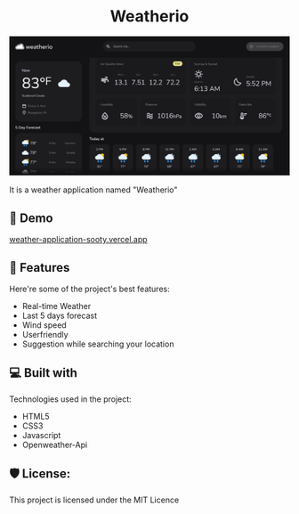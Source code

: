 <h1 align="center" id="title">Weatherio</h1>

<p align="center"><img src="https://github.com/Dhruvabhat24/Weather-Application/blob/main/project%20screen%20shots/sc.png?raw=true" alt="project-image"></p>

<p id="description">It is a weather application named "Weatherio"</p>

<h2>🚀 Demo</h2>

[weather-application-sooty.vercel.app](https://weather-application-sooty.vercel.app/)

  
  
<h2>🧐 Features</h2>

Here're some of the project's best features:

*   Real-time Weather
*   Last 5 days forecast
*   Wind speed
*   Userfriendly
*   Suggestion while searching your location

  
  
<h2>💻 Built with</h2>

Technologies used in the project:

*   HTML5
*   CSS3
*   Javascript
*   Openweather-Api

<h2>🛡️ License:</h2>

This project is licensed under the MIT Licence
